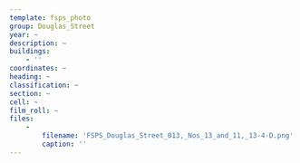 ```yaml
---
template: fsps_photo
group: Douglas_Street
year: ~
description: ~
buildings:
    - ''
coordinates: ~
heading: ~
classification: ~
section: ~
cell: ~
film_roll: ~
files:
    -
        filename: 'FSPS_Douglas_Street_013,_Nos_13_and_11,_13-4-D.png'
        caption: ''
---
```

